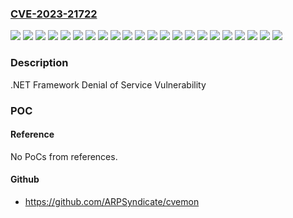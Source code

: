 ### [CVE-2023-21722](https://cve.mitre.org/cgi-bin/cvename.cgi?name=CVE-2023-21722)
![](https://img.shields.io/static/v1?label=Product&message=Microsoft%20.NET%20Framework%202.0%20Service%20Pack%202&color=blue)
![](https://img.shields.io/static/v1?label=Product&message=Microsoft%20.NET%20Framework%203.0%20Service%20Pack%202&color=blue)
![](https://img.shields.io/static/v1?label=Product&message=Microsoft%20.NET%20Framework%203.5%20AND%204.7.2&color=blue)
![](https://img.shields.io/static/v1?label=Product&message=Microsoft%20.NET%20Framework%203.5%20AND%204.8&color=blue)
![](https://img.shields.io/static/v1?label=Product&message=Microsoft%20.NET%20Framework%203.5%20AND%204.8.1&color=blue)
![](https://img.shields.io/static/v1?label=Product&message=Microsoft%20.NET%20Framework%203.5%20and%204.6.2&color=blue)
![](https://img.shields.io/static/v1?label=Product&message=Microsoft%20.NET%20Framework%203.5&color=blue)
![](https://img.shields.io/static/v1?label=Product&message=Microsoft%20.NET%20Framework%203.5.1&color=blue)
![](https://img.shields.io/static/v1?label=Product&message=Microsoft%20.NET%20Framework%204.6.2%2F4.7%2F4.7.1%2F4.7.2&color=blue)
![](https://img.shields.io/static/v1?label=Product&message=Microsoft%20.NET%20Framework%204.6.2&color=blue)
![](https://img.shields.io/static/v1?label=Product&message=Microsoft%20.NET%20Framework%204.8&color=blue)
![](https://img.shields.io/static/v1?label=Version&message=2.0.0%3C%202.0.50727.8966%20&color=brighgreen)
![](https://img.shields.io/static/v1?label=Version&message=3.0.0%3C%202.0.50727.8966%20&color=brighgreen)
![](https://img.shields.io/static/v1?label=Version&message=3.5.0%3C%203.5.50727.8966%20&color=brighgreen)
![](https://img.shields.io/static/v1?label=Version&message=4.7.0%3C%2010.0.04038.03%20&color=brighgreen)
![](https://img.shields.io/static/v1?label=Version&message=4.7.0%3C%2010.0.10240.19747%20&color=brighgreen)
![](https://img.shields.io/static/v1?label=Version&message=4.7.0%3C%204.7.04038.06%20&color=brighgreen)
![](https://img.shields.io/static/v1?label=Version&message=4.7.0%3C%204.7.04614.08%20&color=brighgreen)
![](https://img.shields.io/static/v1?label=Version&message=4.8.0%3C%2010.0.04614.06%20&color=brighgreen)
![](https://img.shields.io/static/v1?label=Version&message=4.8.0%3C%204.8.4614.08%20&color=brighgreen)
![](https://img.shields.io/static/v1?label=Version&message=4.8.1%3C%2010.0.09139.02%20&color=brighgreen)
![](https://img.shields.io/static/v1?label=Vulnerability&message=CWE-59%3A%20Improper%20Link%20Resolution%20Before%20File%20Access%20('Link%20Following')&color=brighgreen)

### Description

.NET Framework Denial of Service Vulnerability

### POC

#### Reference
No PoCs from references.

#### Github
- https://github.com/ARPSyndicate/cvemon

